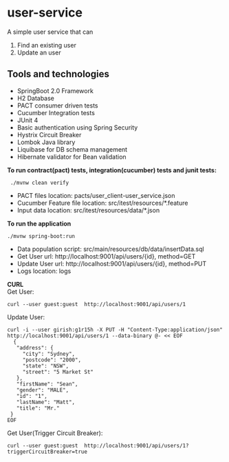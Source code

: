 # user-service  
  
A simple user service that can   
1) Find an existing user   
2) Update an user  

## Tools and technologies

 - SpringBoot 2.0 Framework  
 - H2 Database  
 - PACT consumer driven tests  
 - Cucumber Integration tests  
 - JUnit 4  
 - Basic authentication using Spring Security  
 - Hystrix Circuit Breaker  
 - Lombok Java library  
 - Liquibase for DB schema management  
 - Hibernate validator for Bean validation  

**To run contract(pact) tests, integration(cucumber) tests and junit tests:**

     ./mvnw clean verify

 - PACT files location: pacts/user_client-user_service.json  
 - Cucumber Feature file location: src/itest/resources/*.feature  
 - Input data location: src/itest/resources/data/*.json
  
**To run the application**  

    ./mvnw spring-boot:run  

 - Data population script: src/main/resources/db/data/insertData.sql
 - Get User url: http://localhost:9001/api/users/{id}, method=GET
 - Update User url: http://localhost:9001/api/users/{id}, method=PUT
 - Logs location: logs

**CURL**  
   Get User:     

    curl --user guest:guest  http://localhost:9001/api/users/1

  
Update User:

    curl -i --user girish:g1r15h -X PUT -H "Content-Type:application/json"  http://localhost:9001/api/users/1 --data-binary @- << EOF  
      {  
       "address": {  
         "city": "Sydney",  
         "postcode": "2000",  
         "state": "NSW",  
         "street": "5 Market St"  
       },  
       "firstName": "Sean",  
       "gender": "MALE",  
       "id": "1",  
       "lastName": "Matt",  
       "title": "Mr."  
     }  
    EOF

Get User(Trigger Circuit Breaker):     

    curl --user guest:guest  http://localhost:9001/api/users/1?triggerCircuitBreaker=true
